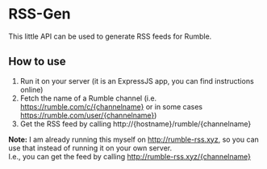 # RSS-Gen

This little API can be used to generate RSS feeds for Rumble.

## How to use

1. Run it on your server (it is an ExpressJS app, you can find instructions online)
2. Fetch the name of a Rumble channel (i.e. https://rumble.com/c/{channelname} or in some cases https://rumble.com/user/{channelname})
3. Get the RSS feed by calling http://{hostname}/rumble/{channelname}

**Note:** I am already running this myself on http://rumble-rss.xyz, so you can use that instead of running it on your own server.\
I.e., you can get the feed by calling http://rumble-rss.xyz/{channelname}
